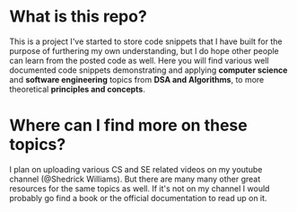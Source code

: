 # What is this repo?
This is a project I've started to store code snippets that I have built for the purpose of furthering my own understanding, but I do hope other people can learn from the posted code as well. Here you will find various well documented code snippets demonstrating and applying __computer science__ and __software engineering__ topics from __DSA and Algorithms__, to more theoretical __principles and concepts__.

# Where can I find more on these topics?
I plan on uploading various CS and SE related videos on my youtube channel (@Shedrick Williams). But there are many many other great resources for the same topics as well. If it's not on my channel I would probably go find a book or the official documentation to read up on it.